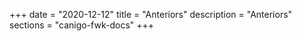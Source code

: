 +++
date        = "2020-12-12"
title       = "Anteriors"
description = "Anteriors"
sections    = "canigo-fwk-docs"
+++